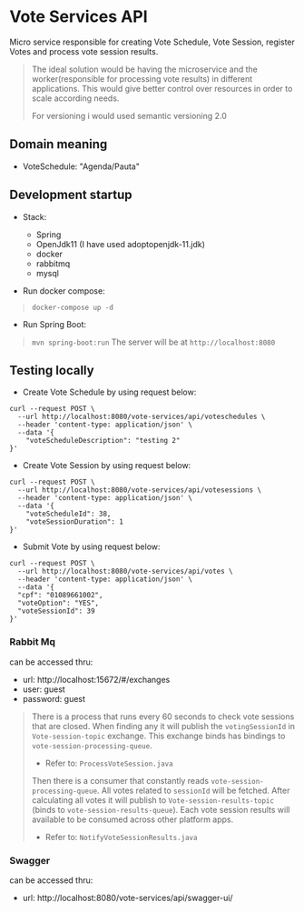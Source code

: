 # Vote Services API

Micro service responsible for creating Vote Schedule, Vote Session, register Votes and process vote session results.

> The ideal solution would be having the microservice and the worker(responsible for processing vote results) in
> different applications. This would give better control over resources in order to scale according needs.
>
> For versioning i would used semantic versioning 2.0

## Domain meaning
- VoteSchedule: "Agenda/Pauta"

## Development startup

- Stack: 
  - Spring 
  - OpenJdk11 (I have used adoptopenjdk-11.jdk) 
  - docker 
  - rabbitmq 
  - mysql

- Run docker compose:

> ```docker-compose up -d```

- Run Spring Boot:
> ```mvn spring-boot:run```
The server will be at ```http://localhost:8080```

## Testing locally
- Create Vote Schedule by using request below:
```
curl --request POST \
  --url http://localhost:8080/vote-services/api/voteschedules \
  --header 'content-type: application/json' \
  --data '{
	"voteScheduleDescription": "testing 2"
}'
```   

- Create Vote Session by using request below:
```
curl --request POST \
  --url http://localhost:8080/vote-services/api/votesessions \
  --header 'content-type: application/json' \
  --data '{
	"voteScheduleId": 38,
	"voteSessionDuration": 1
}'
```

- Submit Vote by using request below:
```
curl --request POST \
  --url http://localhost:8080/vote-services/api/votes \
  --header 'content-type: application/json' \
  --data '{
  "cpf": "01089661002",
  "voteOption": "YES",
  "voteSessionId": 39
}'
```

### Rabbit Mq
can be accessed thru:
- url: http://localhost:15672/#/exchanges
- user: guest
- password: guest

> There is a process that runs every 60 seconds to check vote sessions that are closed. When finding any
> it will publish the `votingSessionId` in `Vote-session-topic` exchange. This exchange binds has bindings 
> to `vote-session-processing-queue`. 
> - Refer to: `ProcessVoteSession.java`
>
> Then there is a consumer that constantly reads `vote-session-processing-queue`. All votes related to `sessionId` will be fetched.
> After calculating all votes it will publish to `Vote-session-results-topic` (binds to `vote-session-results-queue`).
> Each vote session results will available to be consumed across other platform apps.  
>
> - Refer to: `NotifyVoteSessionResults.java`
>  

### Swagger
can be accessed thru:
- url: http://localhost:8080/vote-services/api/swagger-ui/

